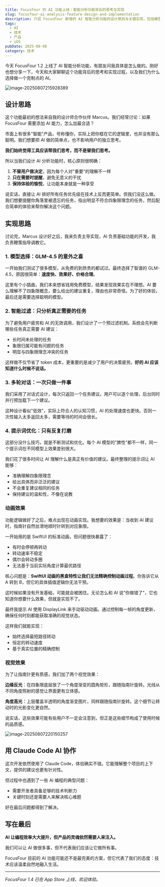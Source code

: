 ```yaml
---
title: FocusFour 的 AI 功能上线：智能分析功能背后的思考与实现
slug: focusfour-ai-analysis-feature-design-and-implementation
description: 介绍 FocusFour 新增的 AI 智能分析功能的设计原则与关键实现，包括模型选择、智能过滤、多轮对话与动画细节。
tags:
  - AI
  - 技术
  - 产品
  - iOS
pubDate: 2025-08-08
category: 技术
---
```




今天 FocusFour 1.2 上线了 AI 智能分析功能，有朋友问我具体是怎么做的。刚好也想分享一下，今天和大家聊聊这个功能背后的思考和实现过程，以及我们为什么选择做一个克制点的 AI。

![image-20250807215928389](https://image.xcanoe.top/blog/1754575168.png)

## 设计思路

这个功能最初的想法来自我的设计师合作伙伴 Marcus。我们经常讨论：如果 FocusFour 需要添加 AI 能力，怎么加最合适？

市面上有很多"智能"产品，号称懂你，实际上把你框在它的逻辑里，也并没有那么聪明。我们想要把 AI 做的简单点，也不影响用户的独立思考。

**我们始终觉得工具应该帮我们思考，而不是替我们思考。**

所以当我们设计 AI 分析功能时，核心原则很明确：

1. **不替用户做决定**，因为每个人对"重要"的理解不一样
2. **只在需要时提醒**，避免无意义的干扰
3. **保持体验的愉悦**，让功能本身就是一种享受

说实话，直接让 AI 排好所有任务优先级在技术上反而更简单。但我们没这么做。我们想要提醒你角落里被遗忘的任务，指出明显不符合四象限理念的任务，然后配合简单的体验来帮你解决这个问题。

## 实现思路

讨论完，Marcus 设计好之后，我来负责主导实现，AI 负责基础功能的开发，我负责鞭策指导调教它。

### 1. 模型选择：GLM-4.5 的意外之喜

一开始我们测试了很多模型，从免费的到昂贵的都试过。最终选择了智谱的 GLM-4.5，原因很简单：**速度快、效果好、价格合理**。

这里有个小插曲，我们本来想省钱用免费模型，结果发现效果实在不理想。AI 要么理解不了四象限概念，要么给出的建议重复，理由也非常奇怪。为了好的体验，最后还是需要选择聪明的模型。

### 2. 智能过滤：只分析真正需要的任务

为了避免用户疲劳和 AI 的无效调用，我们设计了一个预过滤机制。系统会先判断哪些任务真正需要 AI 建议：

- 长时间未处理的任务
- 象限归属可能有问题的任务
- 明显与四象限理念冲突的任务

这样做不仅节省了 token 成本，更重要的是减少了用户的决策疲劳。**好的 AI 应该知道什么时候不说话。**

### 3. 多轮对话：一次只做一件事

我们采用了对话式设计，每次只返回一个任务建议。用户可以逐个处理，后台同时并行预加载下一个建议。

这种设计看似"低效"，实际上符合人的认知习惯，AI 的处理速度也更快。否则一次性输入太多返回太多，需要等待的时间会很长。

### 4. 提示词优化：只有反复打磨

这部分没什么技巧，就是不断测试和优化。每个 AI 模型的"脾性"都不一样，同一个提示词在不同模型上效果差别很大。

我们花了很多时间让 AI 理解什么是真正有价值的建议。最终整理的提示词让 AI 能够：

- 准确理解四象限理念
- 给出具体而非泛泛的建议
- 不会重复建议相同的任务
- 保持建议的温和性，不像在说教

### 动画效果

功能逻辑做好了之后，难点出现在动画实现。我想要的效果是：当收到 AI 建议时，指南针自然丝滑地顺时针转到对应象限。



一开始用的是 SwiftUI 的标准动画，但问题很快暴露了：

- 有时会停顿再转动
- 转动速率不稳定
- 偶尔会转动多圈
- 无法基于当前实际角度计算最优路径

核心问题是：**SwiftUI 动画的黑盒特性让我们无法精确控制动画过程**。你告诉它从 A 转到 B，但它的具体插值逻辑你无法干预。

这时候如果没有开发基础，可能就会被困住。无论怎么和 AI 说"你做错了"，它也知道你想要什么效果，但就是实现不了。



最终我提示 AI 使用 DisplayLink 来手动驱动动画。通过控制每一帧的角度更新，确保任何时刻都能获取准确的视觉状态。

这样我们就能实现：

- 始终选择最短路径转动
- 恒定的转动速度
- 基于真实位置的精确控制

### 视觉效果

为了让指南针更有质感，我们加了两个视觉效果：

**边缘反光**：在四象限底层放了一个角度渐变的圆角矩形，跟随指南针旋转。光线从不同角度照射的感觉让界面更有立体感。

**角度高光**：上层覆盖半透明的角度渐变图片，同样跟随指南针旋转。这个细节让转动时的光影变化更自然。

说实话，这些效果可能有些用户不一定会注意到，但正是这些细节构成了使用时候的品质感。

![image-20250807220150257](https://image.xcanoe.top/blog/1754575310.png)

## 用 Claude Code AI 协作

这次开发依然使用了 Claude Code，体验确实不错。它能理解整个项目的上下文，提供的建议也更有针对性。

但过程中也遇到了一些 AI 编程的典型问题：

- 需要开发者具备足够的技术判断力
- 关键时刻还是需要人来解决核心难题

好在最后问题都得到了解决。

## 写在最后

**AI 让编程效率大大提升，但产品的灵魂依然需要人来注入。**

我们可以让 AI 做很多事，但不代表我们应该让它做所有事。

FocusFour 目前的 AI 功能可能还不是最完美的方案，但它代表了我们的态度：技术应该温柔自然地融入生活。



------

*FocusFour 1.4 已在 App Store 上线，欢迎体验。*